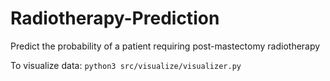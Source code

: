 # Radiotherapy-Prediction
Predict the probability of a patient requiring post-mastectomy radiotherapy

To visualize data:
`python3 src/visualize/visualizer.py`
